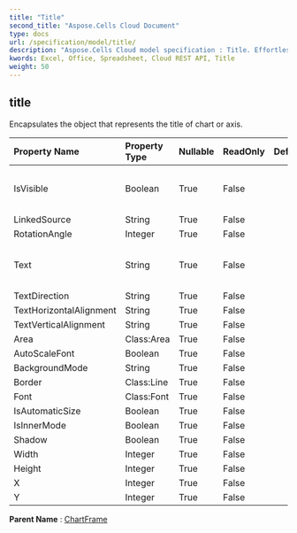 ```yaml
---
title: "Title"
second_title: "Aspose.Cells Cloud Document"
type: docs
url: /specification/model/title/
description: "Aspose.Cells Cloud model specification : Title. Effortlessly handle Excel and other spreadsheet documents with features like opening, generating, editing, splitting, merging, comparing, and converting."
kwords: Excel, Office, Spreadsheet, Cloud REST API, Title
weight: 50
---
```


## **title**

Encapsulates the object that represents the title of chart or axis. 

| Property Name | Property Type | Nullable |  ReadOnly | DefaultValue | Description | 
| :- | :- | :- |:- |  :- | :- |
| IsVisible | Boolean | True |  False |  | Represents whether the title is visible. |  
| LinkedSource | String | True |  False |  |  |  
| RotationAngle | Integer | True |  False |  |  |  
| Text | String | True |  False |  | Gets or sets the text of display unit label. |  
| TextDirection | String | True |  False |  |  |  
| TextHorizontalAlignment | String | True |  False |  |  |  
| TextVerticalAlignment | String | True |  False |  |  |  
| Area | Class:Area | True |  False |  |  |  
| AutoScaleFont | Boolean | True |  False |  |  |  
| BackgroundMode | String | True |  False |  |  |  
| Border | Class:Line | True |  False |  |  |  
| Font | Class:Font | True |  False |  |  |  
| IsAutomaticSize | Boolean | True |  False |  |  |  
| IsInnerMode | Boolean | True |  False |  |  |  
| Shadow | Boolean | True |  False |  |  |  
| Width | Integer | True |  False |  |  |  
| Height | Integer | True |  False |  |  |  
| X | Integer | True |  False |  |  |  
| Y | Integer | True |  False |  |  |  

**Parent Name** : [ChartFrame](/specification/model/chartframe)

